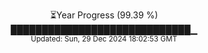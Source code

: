 <p align="center">
⏳Year Progress (99.39 %)<br>
█████████████████████████████▁ <br>
<sub>Updated: Sun, 29 Dec 2024 18:02:53 GMT</sub>
</p>

